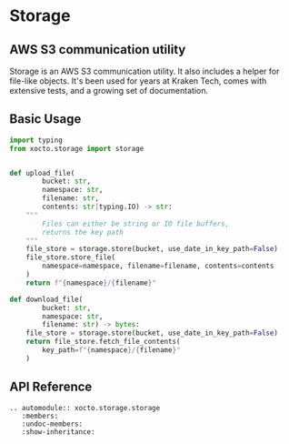 # Storage

## AWS S3 communication utility

Storage is an AWS S3 communication utility. It also includes a helper for file-like objects. It's been used for years at Kraken Tech, comes with extensive tests, and a growing set of documentation.

## Basic Usage

```python
import typing
from xocto.storage import storage


def upload_file(
        bucket: str,
        namespace: str,
        filename: str,
        contents: str|typing.IO) -> str:
    """
        Files can either be string or IO file buffers,
        returns the key path
    """
    file_store = storage.store(bucket, use_date_in_key_path=False)
    file_store.store_file(
        namespace=namespace, filename=filename, contents=contents
    )
    return f"{namespace}/{filename}"

def download_file(
        bucket: str,
        namespace: str,
        filename: str) -> bytes:
    file_store = storage.store(bucket, use_date_in_key_path=False)
    return file_store.fetch_file_contents(
        key_path=f"{namespace}/{filename}"
    )
```

## API Reference

```{eval-rst}
.. automodule:: xocto.storage.storage
   :members:
   :undoc-members:
   :show-inheritance:
```
